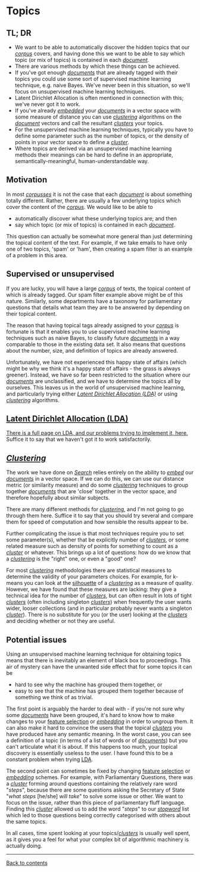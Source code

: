 # Topics

## TL; DR

* We want to be able to automatically discover the hidden topics that our [*corpus*](Glossary.md#corpus) covers, and having done this we want to be able to say which topic (or mix of topics) is contained in each [*document*](Glossary.md#document).
* There are various methods by which these things can be achieved.
* If you've got enough [*documents*](Glossary.md#document) that are already tagged with their topics you could use some sort of supervised machine learning technique, e.g. naive Bayes. We've never been in this situation, so we'll focus on unsupervised machine learning techniques.
* Latent Dirichlet Allocation is often mentioned in connection with this; we've never got it to work.
* If you've already [*embedded*](Glossary.md#embedding) your [*documents*](Glossary.md#document) in a vector space with some measure of distance you can use [*clustering*](Glossary.md#cluster) algorithms on the [*document*](Glossary.md#document) vectors and call the resultant [*clusters*](Glossary.md#cluster) your topics.
* For the unsupervised machine learning techniques, typically you have to define some parameter such as the number of topics, or the density of points in your vector space to define a [*cluster*](Glossary.md#cluster).
* Where topics are derived via an unsupervised machine learning methods their meanings can be hard to define in an appropriate, semantically-meaningful, human-understandable way.

## Motivation

In most [*corpusses*](Glossary.md#corpus) it is not the case that each [*document*](Glossary.md#document) is about something totally different. Rather, there are usually a few underlying topics which cover the content of the [*corpus*](Glossary.md#corpus). We would like to be able to
* automatically discover what these underlying topics are; and then
* say which topic (or mix of topics) is contained in each [*document*](Glossary.md#document).

This question can actually be somewhat more general than just determining the topical content of the text. For example, if we take emails to have only one of two topics, 'spam' or 'ham', then creating a spam filter is an example of a problem in this area.

## Supervised or unsupervised

If you are lucky, you will have a large [*corpus*](Glossary.md#corpus) of texts, the topical content of which is already tagged. Our spam filter example above might be of this nature. Similarly, some departments have a taxonomy for parliamentary questions that details what team they are to be answered by depending on their topical content.

The reason that having topical tags already assigned to your [*corpus*](Glossary.md#corpus) is fortunate is that it enables you to use supervised machine learning techniques such as naive Bayes, to classify future [*documents*](Glossary.md#document) in a way comparable to those in the existing data set. It also means that questions about the number, size, and definition of topics are already answered.

Unfortunately, we have not experienced this happy state of affairs (which might be why we think it's a happy state of affairs - the grass is always greener). Instead, we have so far been restricted to the situation where our [*documents*](Glossary.md#document) are unclassified, and we have to determine the topics all by ourselves. This leaves us in the world of unsupervised machine learning, and particularly trying either [*Latent Dirichlet Allocation (LDA)*](LDA.md) or using [*clustering*](Glossary.md#cluster) algorithms.

## [Latent Dirichlet Allocation (LDA)](LDA.md)

[There is a full page on LDA, and our problems trying to implement it, here.](LDA.md) Suffice it to say that we haven't got it to work satisfactorily.

## [*Clustering*](Glossary.md#cluster)

The work we have done on [*Search*](Search.md) relies entirely on the ability to [*embed*](Glossary.md#embedding) our [*documents*](Glossary.md#document) in a vector space. If we can do this, we can use our distance metric (or similarity measure) and do some [*clustering*](Glossary.md#cluster) techniques to group together [*documents*](Glossary.md#document) that are 'close' together in the vector space, and therefore hopefully about similar subjects.

There are many different methods for [*clustering*](Glossary.md#cluster), and I'm not going to go through them here. Suffice it to say that you should try several and compare them for speed of computation and how sensible the results appear to be.

Further complicating the issue is that most techniques require you to set some parameter(s), whether that be explicitly number of [*clusters*](Glossary.md#cluster), or some related measure such as density of points for something to count as a [*cluster*](Glossary.md#cluster) or whatever. This brings up a lot of questions: how do we know that a [*clustering*](Glossary.md#cluster) is the "right" one, or even a "good" one?

For most [*clustering*](Glossary.md#cluster) methodologies there are statistical measures to determine the validity of your parameters choices. For example, for k-means you can look at the [silhouette](https://en.wikipedia.org/wiki/Silhouette_(clustering)) of a [*clustering*](Glossary.md#cluster) as a measure of quality. However, we have found that these measures are lacking: they give a technical idea for the number of [*clusters*](Glossary.md#cluster), but can often result in lots of tight [*clusters*](Glossary.md#cluster) (often including singleton [*clusters*](Glossary.md#cluster)) when frequently the user wants wider, looser collections (and in particular probably never wants a singleton [*cluster*](Glossary.md#cluster)). There is no substitute for you (or the user) looking at the [*clusters*](Glossary.md#cluster) and deciding whether or not they are useful.



## Potential issues

Using an unsupervised machine learning technique for obtaining topics means that there is inevitably an element of black box to proceedings. This air of mystery can have the unwanted side effect that for some topics it can be
* hard to see why the machine has grouped them together, or
* easy to see that the machine has grouped them together because of something we think of as trivial.

The first point is arguably the harder to deal with - if you're not sure why some [*documents*](Glossary.md#document) have been grouped, it's hard to know how to make changes to your [feature selection](FeatureSelection.md) or [*embedding*](Glossary.md#embedding) in order to ungroup them. It can also make it hard to convince the users that the topical [*clusters*](Glossary.md#cluster) you have produced have any semantic meaning. In the worst case, you can see a definition of a topic (in terms of a list of words or of [*documents*](Glossary.md#document)) but you can't articulate what it is about. If this happens too much, your topical discovery is essentially useless to the user. I have found this to be a constant problem when trying [LDA](LDA.md).

The second point can sometimes be fixed by changing [feature selection](FeatureSelection.md) or [*embedding*](Glossary.md#embedding) schemes. For example, with Parliamentary Questions, there was a [*cluster*](Glossary.md#cluster) forming around questions containing the relatively rare word "*steps*", because there are some questions asking the Secretary of State "*what steps* [he/she] *will take*" to solve some issue or other. We want to focus on the issue, rather than this piece of parliamentary fluff language. Finding this [*cluster*](Glossary.md#cluster) allowed us to add the word "*steps*" to our [*stopword*](Glossary.md#stopwords) list which led to those questions being correctly categorised with others about the same topics.

In all cases, time spent looking at your topics/[*clusters*](Glossary.md#cluster) is usually well spent, as it gives you a feel for what your complex bit of algorithmic machinery is actually doing.


___

[Back to contents](README.md)
